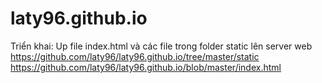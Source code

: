 # laty96.github.io
Triển khai: Up file index.html và các file trong folder static lên server web
https://github.com/laty96/laty96.github.io/tree/master/static
https://github.com/laty96/laty96.github.io/blob/master/index.html
